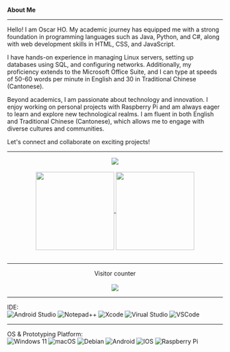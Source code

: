 **About Me**

---

Hello! I am Oscar HO. My academic journey has equipped me with a strong foundation in programming languages such as Java, Python, and C#, along with web development skills in HTML, CSS, and JavaScript. 

I have hands-on experience in managing Linux servers, setting up databases using SQL, and configuring networks. Additionally, my proficiency extends to the Microsoft Office Suite, and I can type at speeds of 50-60 words per minute in English and 30 in Traditional Chinese (Cantonese).

Beyond academics, I am passionate about technology and innovation. I enjoy working on personal projects with Raspberry Pi and am always eager to learn and explore new technological realms. I am fluent in both English and Traditional Chinese (Cantonese), which allows me to engage with diverse cultures and communities.

Let's connect and collaborate on exciting projects!

---
<div align="center">
  <a href="https://github-profile-summary-cards.vercel.app">
    <img align="center" src="https://github-profile-summary-cards.vercel.app/api/cards/profile-details?username=Flucus&theme=dark" />
  </a>
</div>

<br>

<div align="center">
  <a href="https://github.com/anuraghazra/github-readme-stats">
    <img height=183 align="center" src="https://github-readme-stats.vercel.app/api?username=Flucus&count_private=true&show_icons=true&theme=dark" />
  </a>
  
  <a href="https://github.com/anuraghazra/github-readme-stats">
    <img height=183 align="center" src="https://github-readme-stats.vercel.app/api/top-langs/?username=Flucus&layout=compact&langs_count=12&theme=dark" />
  </a>

</div>

<br>

---

<p align="center">
  Visitor counter<br><br>
  <img src="https://profile-counter.glitch.me/Flucus/count.svg" />
</p>

---

IDE:
<br>
![Android Studio](https://img.shields.io/badge/Android_Studio-3DDC84?style=for-the-badge&logo=android-studio&logoColor=white)
![Notepad++](https://img.shields.io/badge/Notepad++-90E59A.svg?style=for-the-badge&logo=notepad%2B%2B&logoColor=black)
![Xcode](https://img.shields.io/badge/Xcode-007ACC?style=for-the-badge&logo=Xcode&logoColor=white)
![Virual Studio](https://img.shields.io/badge/Visual_Studio-5C2D91?style=for-the-badge&logo=visual%20studio&logoColor=white)
![VSCode](https://img.shields.io/badge/VSCode-0078D4?style=for-the-badge&logo=visual%20studio%20code&logoColor=white)

---

OS & Prototyping Platform:
<br>
![Windows 11](https://img.shields.io/badge/Windows_11-0078d4?style=for-the-badge&logo=windows-11&logoColor=white)
![macOS](https://img.shields.io/badge/mac%20os-000000?style=for-the-badge&logo=macos&logoColor=F0F0F0)
![Debian](https://img.shields.io/badge/Debian-A81D33?style=for-the-badge&logo=debian&logoColor=white)
![Android](https://img.shields.io/badge/Android-3DDC84?style=for-the-badge&logo=android&logoColor=white)
![IOS](https://img.shields.io/badge/iOS-000000?style=for-the-badge&logo=ios&logoColor=white)
![Raspberry Pi](https://img.shields.io/badge/Raspberry%20Pi-A22846?style=for-the-badge&logo=Raspberry%20Pi&logoColor=white)
